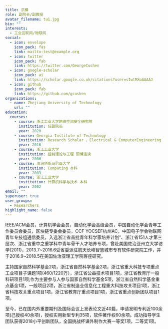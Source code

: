 ```yaml
---
title: 洪榛
role: 副院长/副教授
avatar_filename: tu1.jpg
bio: ""
interests:
  - 工业互联网/物联网
social:
  - icon: envelope
    icon_pack: fas
    link: mailto:test@example.org
  - icon: twitter
    icon_pack: fab
    link: https://twitter.com/GeorgeCushen
  - icon: google-scholar
    icon_pack: ai
    link: https://scholar.google.co.uk/citations?user=sIwtMXoAAAAJ
  - icon: github
    icon_pack: fab
    link: https://github.com/gcushen
organizations:
  - name: Zhejiang University of Technology
    url: ""
education:
  courses:
    - course: 浙江工业大学网络空间安全研究院
      institution: 任副院长
      year: 2020
    - course: Georgia Institute of Technology
      institution: Research Scholar ，Electrical & ComputerEngineering
      year: 2016
    - course: 浙江工业大学
      institution: 控制理论与工程 硕博连读
      year: 2006
    - course: 澳洲塔斯马尼亚大学
      institution: Computing 本科
      year: 2003
    - course: 浙江工业大学
      institution: 计算机科学与技术 本科
      year: 2002
email: ""
superuser: true
user_groups:
  - Researchers
highlight_name: false
---
```

IEEE/ACM会员，计算机学会会员，自动化学会高级会员，中国自动化学会青年工作委员会委员，区块链专委会委员，CCF YOCSEF杭州AC，中国电子学会物联网青年专技组通信委员，入选浙江省首批青年科学家培养计划”、浙江省151人才第三层次、浙江省重中之重学科中青年骨干人才培养专项，曾赴美国佐治亚州立大学访学(2011)，2013.7\~2016.6受省委派驻航天长峰智慧城市专有软件研究院工作，并于2016.9\~2018.5在美国佐治亚理工学院客座研究。

主持国家自然科学基金2项，浙江省自然科学基金2项，浙江省重大科技专项重点工业项目子课题1项(460/1220万），浙江省公益技术项目1项，浙江省教育厅一般科研项目1项;作为主要参与人参与国家自然科学基金5项，浙江省自然科学基金重点基金1项，一般项目2项，浙江省制造业信息化工程重大科技攻关项目1项，浙江省科技攻关重点项目1项，浙江省教育厅重点项目1项，浙江省重点创新团队项目1项。

至今，已在国内外重要期刊及国际会议上发表论文近40篇，申请发明专利近100余项(己授权40余项)，授权实用新型专利35项，软件著作权60余项。成功指导学生团队获得2018小平创新团队，全国挑战杯课外制作大赛一等奖1项，二等奖1项。